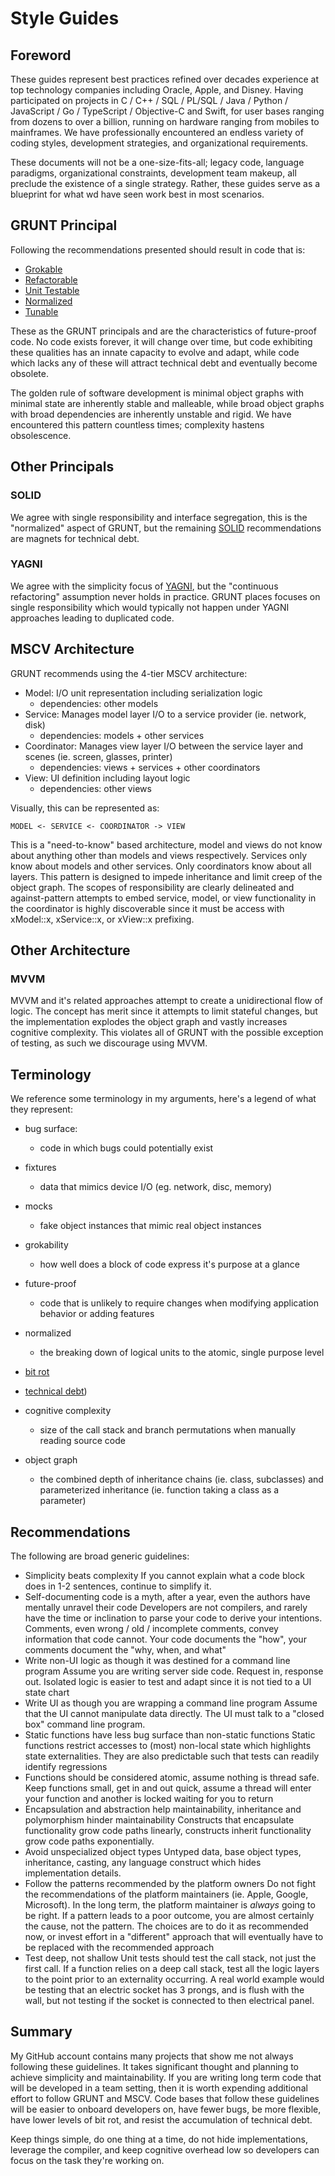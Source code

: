 # Style Guides

## Foreword

These guides represent best practices refined over decades experience at top technology companies including Oracle, Apple, and Disney. Having participated on projects in C / C++ / SQL / PL/SQL / Java / Python / JavaScript / Go / TypeScript / Objective-C and Swift, for user bases ranging from dozens to over a billion, running on hardware ranging from mobiles to mainframes. We have professionally encountered an endless variety of coding styles, development strategies, and organizational requirements.

These documents will not be a one-size-fits-all; legacy code, language paradigms, organizational constraints, development team makeup, all preclude the existence of a single strategy. Rather, these guides serve as a blueprint for what wd have seen work best in most scenarios.

## GRUNT Principal

Following the recommendations presented should result in code that is:

* [Grokable](https://en.wikipedia.org/wiki/Grok)
* [Refactorable](https://en.wikipedia.org/wiki/Code_refactoring)
* [Unit Testable](https://en.wikipedia.org/wiki/Software_testability)
* [Normalized](https://en.wikipedia.org/wiki/Database_normalization)
* [Tunable](https://en.wikipedia.org/wiki/Performance_tuning)

These as the GRUNT principals and are the characteristics of future-proof code. No code exists forever, it will change over time, but code exhibiting these qualities has an innate capacity to evolve and adapt, while code which lacks any of these will attract technical debt and eventually become obsolete. 

The golden rule of software development is minimal object graphs with minimal state are inherently stable and malleable, while broad object graphs with broad dependencies are inherently unstable and rigid. We have encountered this pattern countless times; complexity hastens obsolescence.

## Other Principals

### SOLID

We agree with single responsibility and interface segregation, this is the "normalized" aspect of GRUNT, but the remaining [SOLID](https://en.wikipedia.org/wiki/SOLID) recommendations are magnets for technical debt.

### YAGNI

We agree with the simplicity focus of [YAGNI](https://en.wikipedia.org/wiki/YAGNI), but the "continuous refactoring" assumption never holds in practice. GRUNT places focuses on single responsibility which would typically not happen under YAGNI approaches leading to duplicated code.

## MSCV Architecture

GRUNT recommends using the 4-tier MSCV architecture:

* Model: I/O unit representation including serialization logic
  - dependencies: other models
* Service: Manages model layer I/O to a service provider (ie. network, disk)
  - dependencies: models + other services
* Coordinator: Manages view layer I/O between the service layer and scenes (ie. screen, glasses, printer)
  - dependencies: views + services + other coordinators
* View: UI definition including layout logic
  - dependencies: other views

Visually, this can be represented as:

```text
MODEL <- SERVICE <- COORDINATOR -> VIEW
```

This is a "need-to-know" based architecture, model and views do not know about anything other than models and views respectively. Services only know about models and other services. Only coordinators know about all layers. This pattern is designed to impede inheritance and limit creep of the object graph. The scopes of responsibility are clearly delineated and against-pattern attempts to embed service, model, or view functionality in the coordinator is highly discoverable since it must be access with xModel::x, xService::x, or xView::x prefixing.

## Other Architecture

### MVVM

MVVM and it's related approaches attempt to create a unidirectional flow of logic. The concept has merit since it attempts to limit stateful changes, but the implementation explodes the object graph and vastly increases cognitive complexity. This violates all of GRUNT with the possible exception of testing, as such we discourage using MVVM.

## Terminology

We reference some  terminology in my arguments, here's a legend of what they represent:

- bug surface:
  - code in which bugs could potentially exist

- fixtures
  - data that mimics device I/O (eg. network, disc, memory)

- mocks
  - fake object instances that mimic real object instances

- grokability
  - how well does a block of code express it's purpose at a glance

- future-proof
  - code that is unlikely to require changes when modifying application behavior or adding features

- normalized
  - the breaking down of logical units to the atomic, single purpose level

- [bit rot](https://en.wikipedia.org/wiki/Software_rot)

- [technical debt](https://en.wikipedia.org/wiki/Technical_debt))

- cognitive complexity
  - size of the call stack and branch permutations when manually reading source code

- object graph
  - the combined depth of inheritance chains (ie. class, subclasses) and parameterized inheritance (ie. function taking a class as a parameter)

## Recommendations

The following are broad generic guidelines:

* Simplicity beats complexity
    If you cannot explain what a code block does in 1-2 sentences, continue to simplify it.
* Self-documenting code is a myth, after a year, even the authors have mentally unravel their code 
    Developers are not compilers, and rarely have the time or inclination to parse your code to derive your intentions. Comments, even wrong / old / incomplete comments, convey information that code cannot. Your code documents the "how", your comments document the "why, when, and what"
* Write non-UI logic as though it was destined for a command line program
    Assume you are writing server side code. Request in, response out. Isolated logic is easier to test and adapt since it is not tied to a UI state chart
* Write UI as though you are wrapping a command line program
    Assume that the UI cannot manipulate data directly. The UI must talk to a "closed box" command line program.
* Static functions have less bug surface than non-static functions
    Static functions restrict accesses to (most) non-local state which highlights state externalities. They are also predictable such that tests can readily identify regressions
* Functions should be considered atomic, assume nothing is thread safe.
    Keep functions small, get in and out quick, assume a thread will enter your function and another is locked waiting for you to return
* Encapsulation and abstraction help maintainability, inheritance and polymorphism hinder maintainability
    Constructs that encapsulate functionality grow code paths linearly, constructs inherit functionality grow code paths exponentially.
* Avoid unspecialized object types
    Untyped data, base object types, inheritance, casting, any language construct which hides implementation details.
* Follow the patterns recommended by the platform owners
    Do not fight the recommendations of the platform maintainers (ie. Apple, Google, Microsoft). In the long term, the platform maintainer is *always* going to be right. If a pattern leads to a poor outcome, you are almost certainly the cause, not the pattern. The choices are to do it as recommended now, or invest effort in a "different" approach that will eventually have to be replaced with the recommended approach
* Test deep, not shallow
    Unit tests should test the call stack, not just the first call. If a function relies on a deep call stack, test all the logic layers to the point prior to an externality occurring. A real world example would be testing that an electric socket has 3 prongs, and is flush with the wall, but not testing if the socket is connected to then electrical panel.

## Summary

My GitHub account contains many projects that show me not always following these guidelines. It takes significant thought and planning to achieve simplicity and maintainability. If you are writing long term code that will be developed in a team setting, then it is worth expending additional effort to follow GRUNT and MSCV. Code bases that follow these guidelines will be easier to onboard developers on, have fewer bugs, be more flexible, have lower levels of bit rot, and resist the accumulation of technical debt.

Keep things simple, do one thing at a time, do not hide implementations, leverage the compiler, and keep cognitive overhead low so developers can focus on the task they're working on.

